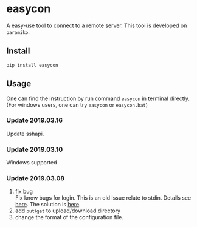 # easycon  
A easy-use tool to connect to a remote server. This tool is developed on `paramiko`. 
## Install  
`pip install easycon` 
## Usage 
One can find the instruction by run command `easycon` in terminal directly.  
(For windows users, one can try `easycon` or `easycon.bat`)

### Update 2019.03.16
Update sshapi.  

### Update 2019.03.10 
Windows supported

### Update 2019.03.08  
1. fix bug  
  Fix know bugs for login. This is an old issue relate to stdin. Details see [here](https://github.com/paramiko/paramiko/issues/302). The solution is [here](https://github.com/rogerhil/paramiko/commit/4c7911a98acc751846e248191082f408126c7e8e). 
2. add `put`/`get` to upload/download directory  
3. change the format of the configuration file.
